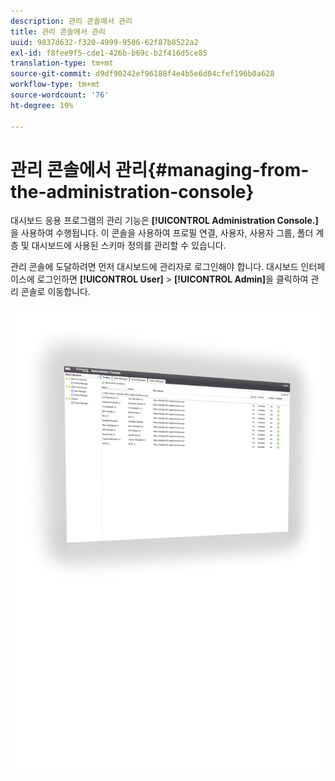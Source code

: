 ```yaml
---
description: 관리 콘솔에서 관리
title: 관리 콘솔에서 관리
uuid: 9837d632-f320-4999-9506-62f87b8522a2
exl-id: f8fee9f5-cde1-426b-b69c-b2f416d5ce85
translation-type: tm+mt
source-git-commit: d9df90242ef96188f4e4b5e6d04cfef196b0a628
workflow-type: tm+mt
source-wordcount: '76'
ht-degree: 19%

---
```


# 관리 콘솔에서 관리{#managing-from-the-administration-console}

대시보드 응용 프로그램의 관리 기능은 **[!UICONTROL Administration Console.]**&#x200B;을 사용하여 수행됩니다. 이 콘솔을 사용하여 프로필 연결, 사용자, 사용자 그룹, 폴더 계층 및 대시보드에 사용된 스키마 정의를 관리할 수 있습니다.

관리 콘솔에 도달하려면 먼저 대시보드에 관리자로 로그인해야 합니다. 대시보드 인터페이스에 로그인하면 **[!UICONTROL User]** > **[!UICONTROL Admin]**&#x200B;을 클릭하여 관리 콘솔로 이동합니다.

![](assets/admin_console.png)
